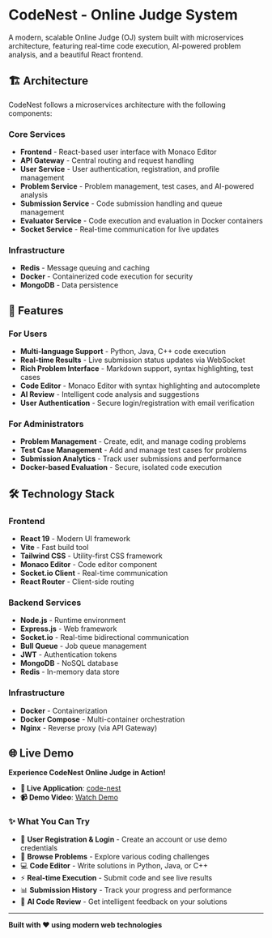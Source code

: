 # CodeNest - Online Judge System

A modern, scalable Online Judge (OJ) system built with microservices architecture, featuring real-time code execution, AI-powered problem analysis, and a beautiful React frontend.

## 🏗️ Architecture

CodeNest follows a microservices architecture with the following components:

### Core Services
- **Frontend** - React-based user interface with Monaco Editor
- **API Gateway** - Central routing and request handling
- **User Service** - User authentication, registration, and profile management
- **Problem Service** - Problem management, test cases, and AI-powered analysis
- **Submission Service** - Code submission handling and queue management
- **Evaluator Service** - Code execution and evaluation in Docker containers
- **Socket Service** - Real-time communication for live updates

### Infrastructure
- **Redis** - Message queuing and caching
- **Docker** - Containerized code execution for security
- **MongoDB** - Data persistence

## 🚀 Features

### For Users
- **Multi-language Support** - Python, Java, C++ code execution
- **Real-time Results** - Live submission status updates via WebSocket
- **Rich Problem Interface** - Markdown support, syntax highlighting, test cases
- **Code Editor** - Monaco Editor with syntax highlighting and autocomplete
- **AI Review** - Intelligent code analysis and suggestions
- **User Authentication** - Secure login/registration with email verification

### For Administrators
- **Problem Management** - Create, edit, and manage coding problems
- **Test Case Management** - Add and manage test cases for problems
- **Submission Analytics** - Track user submissions and performance
- **Docker-based Evaluation** - Secure, isolated code execution

## 🛠️ Technology Stack

### Frontend
- **React 19** - Modern UI framework
- **Vite** - Fast build tool
- **Tailwind CSS** - Utility-first CSS framework
- **Monaco Editor** - Code editor component
- **Socket.io Client** - Real-time communication
- **React Router** - Client-side routing

### Backend Services
- **Node.js** - Runtime environment
- **Express.js** - Web framework
- **Socket.io** - Real-time bidirectional communication
- **Bull Queue** - Job queue management
- **JWT** - Authentication tokens
- **MongoDB** - NoSQL database
- **Redis** - In-memory data store

### Infrastructure
- **Docker** - Containerization
- **Docker Compose** - Multi-container orchestration
- **Nginx** - Reverse proxy (via API Gateway)

## 🌐 Live Demo

**Experience CodeNest Online Judge in Action!**

- **🚀 Live Application**: [code-nest](https://www.code-nest.live/)
- **📹 Demo Video**: [Watch Demo](https://drive.google.com/drive/folders/1yq2TMEWAtyThuJv1k-tURhPE6_0Dmd5K?usp=drive_link)

### ✨ What You Can Try
- 🔐 **User Registration & Login** - Create an account or use demo credentials
- 📝 **Browse Problems** - Explore various coding challenges
- 💻 **Code Editor** - Write solutions in Python, Java, or C++
- ⚡ **Real-time Execution** - Submit code and see live results
- 📊 **Submission History** - Track your progress and performance
- 🤖 **AI Code Review** - Get intelligent feedback on your solutions

---

**Built with ❤️ using modern web technologies**
